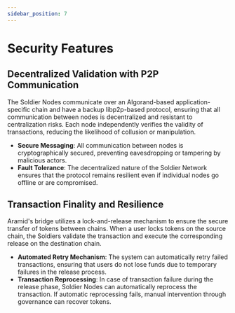 ```yaml
---
sidebar_position: 7
---
```


# Security Features

## Decentralized Validation with P2P Communication

The Soldier Nodes communicate over an Algorand-based application-specific chain and have a backup libp2p-based protocol, ensuring that all communication between nodes is decentralized and resistant to centralization risks. Each node independently verifies the validity of transactions, reducing the likelihood of collusion or manipulation.

- **Secure Messaging**: All communication between nodes is cryptographically secured, preventing eavesdropping or tampering by malicious actors.
- **Fault Tolerance**: The decentralized nature of the Soldier Network ensures that the protocol remains resilient even if individual nodes go offline or are compromised.

## Transaction Finality and Resilience

Aramid's bridge utilizes a lock-and-release mechanism to ensure the secure transfer of tokens between chains. When a user locks tokens on the source chain, the Soldiers validate the transaction and execute the corresponding release on the destination chain.

- **Automated Retry Mechanism**: The system can automatically retry failed transactions, ensuring that users do not lose funds due to temporary failures in the release process.
- **Transaction Reprocessing**: In case of transaction failure during the release phase, Soldier Nodes can automatically reprocess the transaction. If automatic reprocessing fails, manual intervention through governance can recover tokens.
